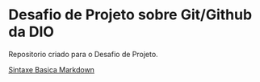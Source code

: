# Desafio de Projeto sobre Git/Github da DIO 
Repositorio criado para o Desafio de Projeto.

[Sintaxe Basica Markdown](https://www.markdownguide.org/basic-syntax/#code)

